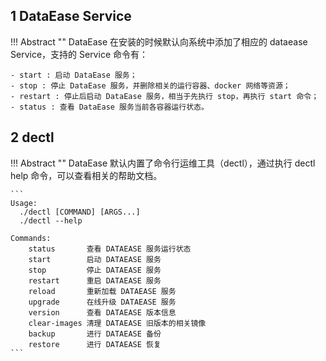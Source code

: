 ## 1 DataEase Service

!!! Abstract ""
    DataEase 在安装的时候默认向系统中添加了相应的 dataease Service，支持的 Service 命令有：

    - start : 启动 DataEase 服务；
    - stop : 停止 DataEase 服务，并删除相关的运行容器、docker 网络等资源；
    - restart : 停止后启动 DataEase 服务，相当于先执行 stop，再执行 start 命令；
    - status : 查看 DataEase 服务当前各容器运行状态。

## 2 dectl

!!! Abstract ""
    DataEase 默认内置了命令行运维工具（dectl），通过执行 dectl help 命令，可以查看相关的帮助文档。

    ```
    Usage:
      ./dectl [COMMAND] [ARGS...]
      ./dectl --help
    
    Commands:
        status       查看 DATAEASE 服务运行状态   
        start        启动 DATAEASE 服务   
        stop         停止 DATAEASE 服务  
        restart      重启 DATAEASE 服务  
        reload       重新加载 DATAEASE 服务
        upgrade      在线升级 DATAEASE 服务
        version      查看 DATAEASE 版本信息
        clear-images 清理 DATAEASE 旧版本的相关镜像
        backup       进行 DATAEASE 备份
        restore      进行 DATAEASE 恢复
    ```